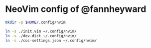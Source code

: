 # NeoVim config of @fannheyward

```sh
mkdir -p $HOME/.config/nvim

ln -s ./init.vim ~/.config/nvim/
ln -s ./dev.dict ~/.config/nvim/
ln -s ./coc-settings.json ~/.config/nvim/
```

